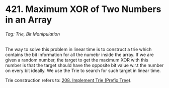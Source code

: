 # 421. Maximum XOR of Two Numbers in an Array

###### Tag: Trie, Bit Manipulation
The way to solve this problem in linear time is to construct a trie which contains the bit information for all the numebr inside the array. If we are given a random number, the target to get
the maximum XOR with this number is that the target should have the opposite bit value w.r.t the number on every bit ideally. We use the Trie to search for such target in linear
time.

Trie construction refers to:
[208. Implement Trie (Prefix Tree)](https://github.com/zilinli0130/Leetcode_Algorithm/tree/main/Trie/208.%20Implement%20Trie%20(Prefix%20Tree)).

